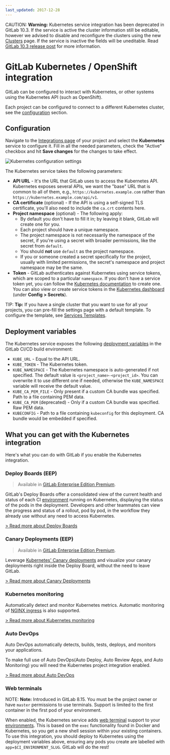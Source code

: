 ```yaml
---
last_updated: 2017-12-28
---
```


CAUTION: **Warning:**
Kubernetes service integration has been deprecated in GitLab 10.3. If the service is active the cluster information still be editable, however we advised to disable and reconfigure the clusters using the new [Clusters](../clusters/index.md) page. If the service is inactive the fields will be uneditable. Read [GitLab 10.3 release post](https://about.gitlab.com/2017/12/22/gitlab-10-3-released/#kubernetes-integration-service) for more information.

# GitLab Kubernetes / OpenShift integration

GitLab can be configured to interact with Kubernetes, or other systems using the
Kubernetes API (such as OpenShift).

Each project can be configured to connect to a different Kubernetes cluster, see
the [configuration](#configuration) section.

## Configuration

Navigate to the [Integrations page](project_services.md#accessing-the-project-services)
of your project and select the **Kubernetes** service to configure it. Fill in
all the needed parameters, check the "Active" checkbox and hit **Save changes**
for the changes to take effect.

![Kubernetes configuration settings](img/kubernetes_configuration.png)

The Kubernetes service takes the following parameters:

- **API URL** -
  It's the URL that GitLab uses to access the Kubernetes API. Kubernetes
  exposes several APIs, we want the "base" URL that is common to all of them,
  e.g., `https://kubernetes.example.com` rather than `https://kubernetes.example.com/api/v1`.
- **CA certificate** (optional) -
  If the API is using a self-signed TLS certificate, you'll also need to include
  the `ca.crt` contents here.
- **Project namespace** (optional) - The following apply:
  - By default you don't have to fill it in; by leaving it blank, GitLab will
    create one for you.
  - Each project should have a unique namespace.
  - The project namespace is not necessarily the namespace of the secret, if
    you're using a secret with broader permissions, like the secret from `default`.
  - You should **not** use `default` as the project namespace.
  - If you or someone created a secret specifically for the project, usually
    with limited permissions, the secret's namespace and project namespace may
    be the same.
- **Token** -
  GitLab authenticates against Kubernetes using service tokens, which are
  scoped to a particular `namespace`. If you don't have a service token yet,
  you can follow the
  [Kubernetes documentation](https://kubernetes.io/docs/tasks/configure-pod-container/configure-service-account/)
  to create one. You can also view or create service tokens in the
  [Kubernetes dashboard](https://kubernetes.io/docs/tasks/access-application-cluster/web-ui-dashboard/#config)
  (under **Config > Secrets**).

TIP: **Tip:**
If you have a single cluster that you want to use for all your projects,
you can pre-fill the settings page with a default template. To configure the
template, see [Services Templates](services_templates.md).

## Deployment variables

The Kubernetes service exposes the following
[deployment variables](../../../ci/variables/README.md#deployment-variables) in the
GitLab CI/CD build environment:

- `KUBE_URL` - Equal to the API URL.
- `KUBE_TOKEN` - The Kubernetes token.
- `KUBE_NAMESPACE` - The Kubernetes namespace is auto-generated if not specified.
  The default value is `<project_name>-<project_id>`. You can overwrite it to
  use different one if needed, otherwise the `KUBE_NAMESPACE` variable will
  receive the default value.
- `KUBE_CA_PEM_FILE` - Only present if a custom CA bundle was specified. Path
  to a file containing PEM data.
- `KUBE_CA_PEM` (deprecated) - Only if a custom CA bundle was specified. Raw PEM data.
- `KUBECONFIG` - Path to a file containing `kubeconfig` for this deployment.
  CA bundle would be embedded if specified.

## What you can get with the Kubernetes integration

Here's what you can do with GitLab if you enable the Kubernetes integration.

### Deploy Boards (EEP)

> Available in [GitLab Enterprise Edition Premium][ee].

GitLab's Deploy Boards offer a consolidated view of the current health and
status of each CI [environment](../../../ci/environments.md) running on Kubernetes,
displaying the status of the pods in the deployment. Developers and other
teammates can view the progress and status of a rollout, pod by pod, in the
workflow they already use without any need to access Kubernetes.

[> Read more about Deploy Boards](https://docs.gitlab.com/ee/user/project/deploy_boards.html)

### Canary Deployments (EEP)

> Available in [GitLab Enterprise Edition Premium][ee].

Leverage [Kubernetes' Canary deployments](https://kubernetes.io/docs/concepts/cluster-administration/manage-deployment/#canary-deployments)
and visualize your canary deployments right inside the Deploy Board, without
the need to leave GitLab.

[> Read more about Canary Deployments](https://docs.gitlab.com/ee/user/project/canary_deployments.html)

### Kubernetes monitoring

Automatically detect and monitor Kubernetes metrics. Automatic monitoring of
[NGINX ingress](./prometheus_library/nginx.md) is also supported.

[> Read more about Kubernetes monitoring](prometheus_library/kubernetes.md)

### Auto DevOps

Auto DevOps automatically detects, builds, tests, deploys, and monitors your
applications.

To make full use of Auto DevOps(Auto Deploy, Auto Review Apps, and Auto Monitoring)
you will need the Kubernetes project integration enabled.

[> Read more about Auto DevOps](../../../topics/autodevops/index.md)

### Web terminals

NOTE: **Note:**
Introduced in GitLab 8.15. You must be the project owner or have `master` permissions
to use terminals. Support is limited to the first container in the
first pod of your environment.

When enabled, the Kubernetes service adds [web terminal](../../../ci/environments.md#web-terminals)
support to your [environments](../../../ci/environments.md). This is based on the `exec` functionality found in
Docker and Kubernetes, so you get a new shell session within your existing
containers. To use this integration, you should deploy to Kubernetes using
the deployment variables above, ensuring any pods you create are labelled with
`app=$CI_ENVIRONMENT_SLUG`. GitLab will do the rest!

[ee]: https://about.gitlab.com/gitlab-ee/
